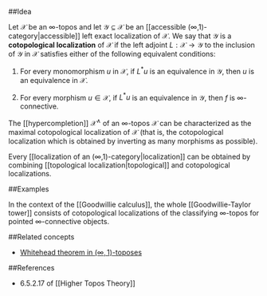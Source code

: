 ##Idea

Let $\mathcal{X}$ be an $\infty$-topos and let $\mathcal{Y} \subseteq \mathcal{X}$ be an [[accessible (∞,1)-category|accessible]] left exact localization of $\mathcal{X}$. We say that $\mathcal{Y}$ is a **cotopological localization** of $\mathcal{X}$ if the left adjoint $L : \mathcal{X} \to \mathcal{Y}$ to the inclusion of $\mathcal{Y}$ in $\mathcal{X}$ satisfies either of the following equivalent conditions:

1. For every monomorphism $u$ in $\mathcal{X}$, if $L^{\ast}u$ is an equivalence in $\mathcal{Y}$, then $u$ is an equivalence in $\mathcal{X}$.

1. For every morphism $u \in \mathcal{X}$, if $L^{\ast}u$ is an equivalence in $\mathcal{Y}$, then $f$ is ∞-connective.


The [[hypercompletion]] $\mathcal{X}^{\wedge}$ of an ∞-topos $\mathcal{X}$ can be characterized as the maximal cotopological localization of $\mathcal{X}$ (that is, the cotopological localization which is obtained by inverting as many morphisms as possible).

Every [[localization of an (∞,1)-category|localization]] can be obtained by combining [[topological localization|topological]] and cotopological localizations.

##Examples 

In the context of the [[Goodwillie calculus]], the whole [[Goodwillie-Taylor tower]] consists of cotopological localizations of the classifying ∞-topos for pointed ∞-connective objects.

##Related concepts

* [Whitehead theorem in $(\infty,1)$-toposes](Whitehead+theorem#in_general_toposes)

##References

* 6.5.2.17 of [[Higher Topos Theory]]
